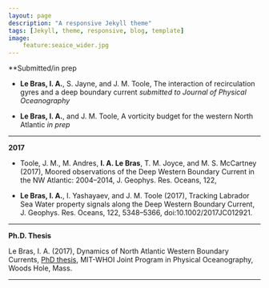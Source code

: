 ```yaml
---
layout: page
description: "A responsive Jekyll theme"
tags: [Jekyll, theme, responsive, blog, template]
image: 
    feature:seaice_wider.jpg
---
```


**Submitted/in prep

* **Le Bras, I. A.**, S. Jayne, and J. M. Toole, The interaction of recirculation gyres and a deep boundary current *submitted to Journal of Physical Oceanography*

* **Le Bras, I. A.**, and J. M. Toole, A vorticity budget for the western North Atlantic *in prep*
---

**2017**

* Toole, J. M., M. Andres, **I. A. Le Bras**, T. M. Joyce, and M. S. McCartney (2017), Moored observations of the Deep Western Boundary Current in the NW Atlantic: 2004–2014, J. Geophys. Res. Oceans, 122, 


* **Le Bras, I. A.**, I. Yashayaev, and J. M. Toole (2017), Tracking Labrador Sea Water property signals along the Deep Western Boundary Current, J. Geophys. Res. Oceans, 122, 5348–5366, doi:10.1002/2017JC012921.

---

**Ph.D. Thesis**

Le Bras, I. A. (2017), Dynamics of North Atlantic Western Boundary Currents, [PhD thesis](https://dspace.mit.edu/handle/1721.1/109056), MIT-WHOI Joint Program in Physical Oceanography, Woods Hole, Mass. 

---
